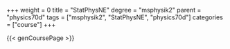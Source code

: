 +++
weight = 0
title = "StatPhysNE"
degree = "msphysik2"
parent = "physics70d"
tags = ["msphysik2", "StatPhysNE", "physics70d"]
categories = ["course"]
+++

{{< genCoursePage >}}
